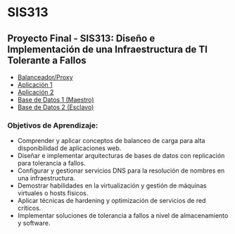 # SIS313
## Proyecto Final - SIS313: Diseño e Implementación de una Infraestructura de TI Tolerante a Fallos
- [Balanceador/Proxy](./Proxy_Balanceador/Proxy.md)
- [Aplicación 1](./App1/APP1.md)
- [Aplicación 2](./App2/APP2.md)
- [Base de Datos 1 (Maestro)](./BD1/BD1.md)
- [Base de Datos 2 (Esclavo)](./BD2/BD2.md)

### Objetivos de Aprendizaje:
- Comprender y aplicar conceptos de balanceo de carga para alta disponibilidad de
aplicaciones web.
- Diseñar e implementar arquitecturas de bases de datos con replicación para
tolerancia a fallos.
- Configurar y gestionar servicios DNS para la resolución de nombres en una
infraestructura.
- Demostrar habilidades en la virtualización y gestión de máquinas virtuales o hosts
físicos.
- Aplicar técnicas de hardening y optimización de servicios de red críticos.
- Implementar soluciones de tolerancia a fallos a nivel de almacenamiento y
software.

